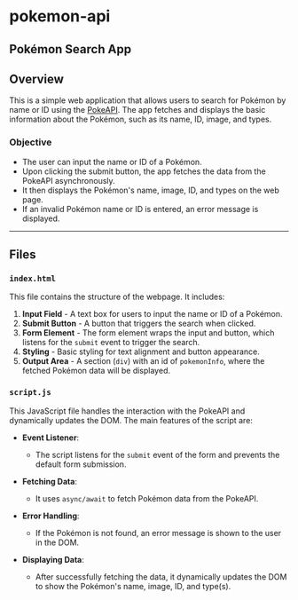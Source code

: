 # pokemon-api

## Pokémon Search App

## Overview

This is a simple web application that allows users to search for Pokémon by name or ID using the [PokeAPI](https://pokeapi.co/). The app fetches and displays the basic information about the Pokémon, such as its name, ID, image, and types.

### Objective

- The user can input the name or ID of a Pokémon.
- Upon clicking the submit button, the app fetches the data from the PokeAPI asynchronously.
- It then displays the Pokémon's name, image, ID, and types on the web page.
- If an invalid Pokémon name or ID is entered, an error message is displayed.

---

## Files

### `index.html`

This file contains the structure of the webpage. It includes:

1. **Input Field** - A text box for users to input the name or ID of a Pokémon.
2. **Submit Button** - A button that triggers the search when clicked.
3. **Form Element** - The form element wraps the input and button, which listens for the `submit` event to trigger the search.
4. **Styling** - Basic styling for text alignment and button appearance.
5. **Output Area** - A section (`div`) with an id of `pokemonInfo`, where the fetched Pokémon data will be displayed.


### `script.js`

This JavaScript file handles the interaction with the PokeAPI and dynamically updates the DOM. The main features of the script are:

- **Event Listener**: 
  - The script listens for the `submit` event of the form and prevents the default form submission.
  
- **Fetching Data**: 
  - It uses `async/await` to fetch Pokémon data from the PokeAPI.
  
- **Error Handling**: 
  - If the Pokémon is not found, an error message is shown to the user in the DOM.
  
- **Displaying Data**: 
  - After successfully fetching the data, it dynamically updates the DOM to show the Pokémon's name, image, ID, and type(s).